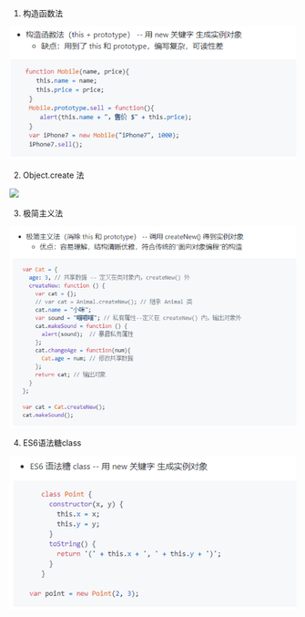 1. 构造函数法

![](img/01.构造函数法.png)

2. Object.create 法

![](img/02.Object.create法.png)

3. 极简主义法

![](img/03.极简主义法.png)

4. ES6语法糖class

![](img/04.ES6语法糖class.png)
